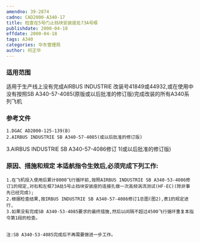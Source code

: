 ```yaml
---
amendno: 39-2874
cadno: CAD2000-A340-17
title: 检查在5号门止挡块安装座处73A号框
publishdate: 2000-04-18
effdate: 2000-04-18
tags: A340
categories: 华东管理局
author: 何正华
---
```


### 适用范围 
适用于生产线上没有完成AIRBUS INDUSTRIE 改装号41849或44932,或在使用中没有按照SB A340-57-4085(原版或以后批准的修订版)完成改装的所有A340系列飞机

<!--more-->
### 参考文件
    1.DGAC AD2000-125-139(B) 
    2.AIRBUS INDUSTRIE SB A340-57-4085(或以后批准的修订版) 
3.AIRBUS INDUSTRIE SB A340-57-4086修订 1(或以后批准的修订版) 

### 原因、措施和规定     本适航指令生效后,必须完成下列工作: 
    1.在飞机投入使用后累计8000飞行循环前,按照AIRBUS INDUSTRIE SB A340-53-4086修订1的规定,对右和左框73A处5号止挡块安装座的连接孔做一次高频涡流测试(HF-EC)(除非事先已经完成); 
    2.根据检查结果,按IRBUS INDUSTRIE SB A340-57-4086修订1总图(图2),表1的规定进行, 
    3.如果没有完成SB A340-53-4085要求的最终措施,然后以间隔不超过4500飞行循环重复本指令第1段的检查。 

  
    注:SB A340-53-4085完成后不再需要做进一步工作。
